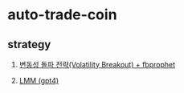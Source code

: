 # auto-trade-coin

## strategy

1. [변동성 돌파 전략(Volatility Breakout) + fbprophet](https://github.com/wookingwoo/auto-trade-coin/tree/main/volatility_breakout)

2. [LMM (gpt4)](https://github.com/wookingwoo/auto-trade-coin/tree/main/gpt4)
